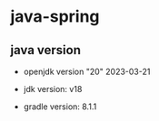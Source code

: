 # java-spring

## java version

- openjdk version "20" 2023-03-21

- jdk version: v18

- gradle version:  8.1.1

